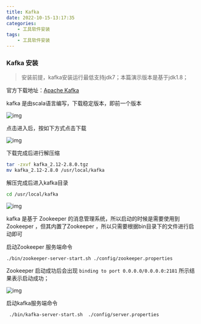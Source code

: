 ```yaml
---
title: Kafka
date: 2022-10-15-13:17:35
categories:
	- 工具软件安装
tags:
	- 工具软件安装
---
```



### Kafka 安装

> 安装前提，kafka安装运行最低支持jdk7；本篇演示版本是基于jdk1.8；

官方下载地址：[Apache Kafka](https://link.zhihu.com/?target=http%3A//kafka.apache.org/downloads)

kafka 是由scala语言编写，下载稳定版本，即前一个版本



![img](https://cdn.jsdelivr.net/gh/onlymarryu/typora-ims-test@master/img/v2-9f6503ade62cfa48df87cc9da984e87d_720w.jpg)



点击进入后，按如下方式点击下载



![img](https://cdn.jsdelivr.net/gh/onlymarryu/typora-ims-test@master/img/v2-bd19bea83d1cb978fbeed614ee126da6_720w.jpg)



下载完成后进行解压缩

```sh
tar -zxvf kafka_2.12-2.8.0.tgz 
mv kafka_2.12-2.8.0 /usr/local/kafka
```

解压完成后进入kafka目录

```sh
cd /usr/local/kafka
```



![img](https://cdn.jsdelivr.net/gh/onlymarryu/typora-ims-test@master/v2-dfe360dfc7561953761f8ce69f782f4d_720w.png)



kafka 是基于 Zookeeper 的消息管理系统，所以启动的时候是需要使用到 Zookeeper ，但其内置了Zookeeper ，所以只需要根据bin目录下的文件进行启动即可

启动Zookeeper 服务端命令

```text
./bin/zookeeper-server-start.sh ./config/zookeeper.properties 
```

Zookeeper 启动成功后会出现 `binding to port 0.0.0.0/0.0.0.0:2181` 所示结果表示启动成功；



![img](https://pic1.zhimg.com/80/v2-6be2f91cd4ec47d589d3c5b58584c4b8_720w.png)



启动kafka服务端命令

```text
 ./bin/kafka-server-start.sh  ./config/server.properties
```


